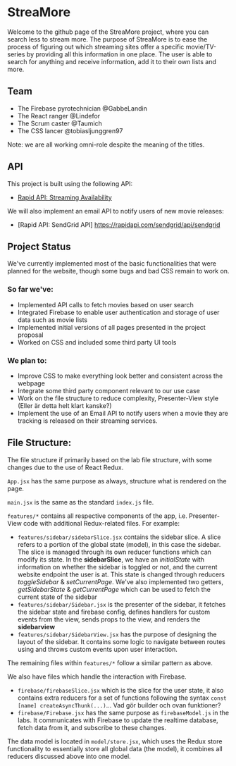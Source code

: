 # StreaMore
Welcome to the github page of the StreaMore project, where you can search less to stream more.
The purpose of StreaMore is to ease the process of figuring out which streaming sites offer a specific movie/TV-series by providing all this information in one place. The user is able to search for anything and receive information, add it to their own lists and more.
## Team
- The Firebase pyrotechnician @GabbeLandin
- The React ranger @Lindefor
- The Scrum caster @Taumich
- The CSS lancer @tobiasljunggren97

Note: we are all working omni-role despite the meaning of the titles.

## API
This project is built using the following API: 
- [Rapid API: Streaming Availability](https://rapidapi.com/movie-of-the-night-movie-of-the-night-default/api/streaming-availability)

We will also implement an email API to notify users of new movie releases:
- [Rapid API: SendGrid API] https://rapidapi.com/sendgrid/api/sendgrid

## Project Status
We've currently implemented most of the basic functionalities that were planned for the website, though some bugs and bad CSS remain to work on. 

### So far we've:
- Implemented API calls to fetch movies based on user search
- Integrated Firebase to enable user authentication and storage of user data such as movie lists
- Implemented initial versions of all pages presented in the project proposal
- Worked on CSS and included some third party UI tools

### We plan to:
- Improve CSS to make everything look better and consistent across the webpage
- Integrate some third party component relevant to our use case
- Work on the file structure to reduce complexity, Presenter-View style (Eller är detta helt klart kanske?)
- Implement the use of an Email API to notify users when a movie they are tracking is released on their streaming services.

## File Structure:
The file structure if primarily based on the lab file structure, with some changes due to the use of React Redux. 

`App.jsx` has the same purpose as always, structure what is rendered on the page.

`main.jsx` is the same as the standard `index.js` file.

`features/*` contains all respective components of the app, i.e. Presenter-View code with additional Redux-related files.
For example: 
- `features/sidebar/sidebarSlice.jsx` contains the sidebar slice. A slice refers to a portion of the global state (model), in this case the sidebar. The slice is managed through its own reducer functions which can modify its state. In the **sidebarSlice**, we have an *initialState* with information on whether the sidebar is toggled or not, and the current website endpoint the user is at. This state is changed through reducers *toggleSidebar* & *setCurrentPage*. We've also implemented two getters, *getSidebarState* & *getCurrentPage* which can be used to fetch the current state of the sidebar
- `features/sidebar/Sidebar.jsx` is the presenter of the sidebar, it fetches the sidebar state and firebase config, defines handlers for custom events from the view, sends props to the view, and renders the **sidebarview**
- `features/sidebar/SidebarView.jsx` has the purpose of designing the layout of the sidebar. It contains some logic to navigate between routes using *<NavLinks>* and throws custom events upon user interaction. 

The remaining files within `features/*` follow a similar pattern as above.

We also have files which handle the interaction with Firebase.
- `firebase/firebaseSlice.jsx` which is the slice for the user state, it also contains extra reducers for a set of functions following the syntax
```const [name] createAsyncThunk(...)```...
Vad gör builder och ovan funktioner?
- `firebase/Firebase.jsx` has the same purpose as `firebaseModel.js` in the labs. It communicates with Firebase to update the realtime database, fetch data from it, and subscribe to these changes.

The data model is located in `model/store.jsx`, which uses the Redux store functionality to essentially store all global data (the model), it combines all reducers discussed above into one model.
